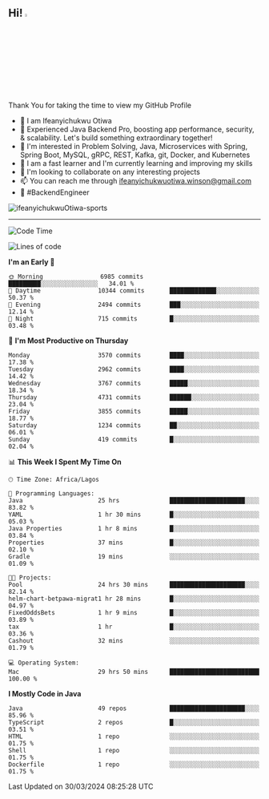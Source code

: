 <!-- BLOG-POST-LIST:START --><!-- BLOG-POST-LIST:END -->

## Hi! <img src="https://media.giphy.com/media/hvRJCLFzcasrR4ia7z/giphy.gif" width="4%"> 

Thank You for taking the time to view my GitHub Profile

- 👋 I am Ifeanyichukwu Otiwa
- 🚀 Experienced Java Backend Pro, boosting app performance, security, & scalability. Let's build something extraordinary together!
- 👀 I'm interested in Problem Solving, Java, Microservices with Spring, Spring Boot, MySQL, gRPC, REST, Kafka, git, Docker, and Kubernetes
- 🌱 I am a fast learner and I'm currently learning and improving my skills
- 💞️ I'm looking to collaborate on any interesting projects
- 📫 You can reach me through ifeanyichukwuotiwa.winson@gmail.com
- 🚀 #BackendEngineer

<p align="left" marginTop="10px"> <img src="https://komarev.com/ghpvc/?username=ifeanyichukwuOtiwa-sports&label=Profile%20views&color=0e75b6&style=for-the-badge" alt="ifeanyichukwuOtiwa-sports" /> </p>

***

<!--START_SECTION:waka-->
![Code Time](http://img.shields.io/badge/Code%20Time-2%2C360%20hrs%2040%20mins-blue)

![Lines of code](https://img.shields.io/badge/From%20Hello%20World%20I%27ve%20Written-4.7%20million%20lines%20of%20code-blue)

**I'm an Early 🐤** 

```text
🌞 Morning                6985 commits        █████████░░░░░░░░░░░░░░░░   34.01 % 
🌆 Daytime                10344 commits       █████████████░░░░░░░░░░░░   50.37 % 
🌃 Evening                2494 commits        ███░░░░░░░░░░░░░░░░░░░░░░   12.14 % 
🌙 Night                  715 commits         █░░░░░░░░░░░░░░░░░░░░░░░░   03.48 % 
```
📅 **I'm Most Productive on Thursday** 

```text
Monday                   3570 commits        ████░░░░░░░░░░░░░░░░░░░░░   17.38 % 
Tuesday                  2962 commits        ████░░░░░░░░░░░░░░░░░░░░░   14.42 % 
Wednesday                3767 commits        █████░░░░░░░░░░░░░░░░░░░░   18.34 % 
Thursday                 4731 commits        ██████░░░░░░░░░░░░░░░░░░░   23.04 % 
Friday                   3855 commits        █████░░░░░░░░░░░░░░░░░░░░   18.77 % 
Saturday                 1234 commits        ██░░░░░░░░░░░░░░░░░░░░░░░   06.01 % 
Sunday                   419 commits         █░░░░░░░░░░░░░░░░░░░░░░░░   02.04 % 
```


📊 **This Week I Spent My Time On** 

```text
🕑︎ Time Zone: Africa/Lagos

💬 Programming Languages: 
Java                     25 hrs              █████████████████████░░░░   83.82 % 
YAML                     1 hr 30 mins        █░░░░░░░░░░░░░░░░░░░░░░░░   05.03 % 
Java Properties          1 hr 8 mins         █░░░░░░░░░░░░░░░░░░░░░░░░   03.84 % 
Properties               37 mins             █░░░░░░░░░░░░░░░░░░░░░░░░   02.10 % 
Gradle                   19 mins             ░░░░░░░░░░░░░░░░░░░░░░░░░   01.09 % 

🐱‍💻 Projects: 
Pool                     24 hrs 30 mins      █████████████████████░░░░   82.14 % 
helm-chart-betpawa-migrat1 hr 28 mins        █░░░░░░░░░░░░░░░░░░░░░░░░   04.97 % 
FixedOddsBets            1 hr 9 mins         █░░░░░░░░░░░░░░░░░░░░░░░░   03.89 % 
tax                      1 hr                █░░░░░░░░░░░░░░░░░░░░░░░░   03.36 % 
Cashout                  32 mins             ░░░░░░░░░░░░░░░░░░░░░░░░░   01.79 % 

💻 Operating System: 
Mac                      29 hrs 50 mins      █████████████████████████   100.00 % 
```

**I Mostly Code in Java** 

```text
Java                     49 repos            █████████████████████░░░░   85.96 % 
TypeScript               2 repos             █░░░░░░░░░░░░░░░░░░░░░░░░   03.51 % 
HTML                     1 repo              ░░░░░░░░░░░░░░░░░░░░░░░░░   01.75 % 
Shell                    1 repo              ░░░░░░░░░░░░░░░░░░░░░░░░░   01.75 % 
Dockerfile               1 repo              ░░░░░░░░░░░░░░░░░░░░░░░░░   01.75 % 
```




 Last Updated on 30/03/2024 08:25:28 UTC
<!--END_SECTION:waka-->

<!--
<p align="center">
![trophy](https://github-profile-trophy.vercel.app/?username=ifeanyichukwuOtiwa-sports&theme=onedark) (https://github.com/ryo-ma/github-profile-trophy)
</p>
-->

<!---
ifeanyi-otiwa/ifeanyi-otiwa is a ✨ special ✨ repository because its `README.md` (this file) appears on your GitHub profile.
You can click the Preview link to take a look at your changes.
--->
